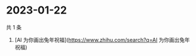 # 2023-01-22

共 1 条

<!-- BEGIN ZHIHUSEARCH -->
<!-- 最后更新时间 Sun Jan 22 2023 06:17:20 GMT+0800 (China Standard Time) -->
1. [AI 为你画出兔年祝福](https://www.zhihu.com/search?q=AI 为你画出兔年祝福)
<!-- END ZHIHUSEARCH -->

